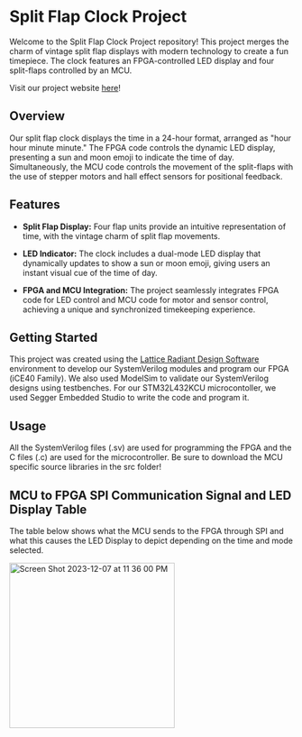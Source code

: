 # Split Flap Clock Project
Welcome to the Split Flap Clock Project repository! This project merges the charm of vintage split flap displays with modern technology to create a fun timepiece. The clock features an FPGA-controlled LED display and four split-flaps controlled by an MCU.

Visit our project website [here](https://nyeluri53.github.io/E155-Final-Project-Website/)!

## Overview
Our split flap clock displays the time in a 24-hour format, arranged as "hour hour minute minute." The FPGA code controls the dynamic LED display, presenting a sun and moon emoji to indicate the time of day. Simultaneously, the MCU code controls the movement of the split-flaps with the use of stepper motors and hall effect sensors for positional feedback.

## Features
- **Split Flap Display:** Four flap units provide an intuitive representation of time, with the vintage charm of split flap movements.
  
- **LED Indicator:** The clock includes a dual-mode LED display that dynamically updates to show a sun or moon emoji, giving users an instant visual cue of the time of day.
  
- **FPGA and MCU Integration:** The project seamlessly integrates FPGA code for LED control and MCU code for motor and sensor control, achieving a unique and synchronized timekeeping experience.

## Getting Started
This project was created using the [Lattice Radiant Design Software](https://www.latticesemi.com/LatticeRadiant?pr031521) environment to develop our SystemVerilog modules and program our FPGA (iCE40 Family). We also used ModelSim to validate our SystemVerilog designs using testbenches. For our STM32L432KCU microcontoller, we used Segger Embedded Studio to write the code and program it.

## Usage
All the SystemVerilog files (.sv) are used for programming the FPGA and the C files (.c) are used for the microcontroller. Be sure to download the MCU specific source libraries in the src folder!

## MCU to FPGA SPI Communication Signal and LED Display Table
The table below shows what the MCU sends to the FPGA through SPI and what this causes the LED Display to depict depending on the time and mode selected.

<img width="293" alt="Screen Shot 2023-12-07 at 11 36 00 PM" src="https://github.com/mitri-afk/SplitFlapDisplay/assets/123135076/e4f23fc7-e860-4039-a109-fad1b3882e35">
 



